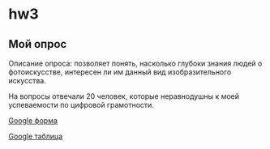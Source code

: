 # hw3

## Мой опрос


Описание опроса: позволяет понять, насколько глубоки знания людей о фотоискусстве, интересен ли им данный вид изобразительного искусства. 

На вопросы отвечали 20 человек, которые неравнодушны к моей успеваемости по цифровой грамотности.

[Google форма](https://docs.google.com/forms/d/1es9Q7w7gZfJZAH5nhLApZVSlD-N8wZlWpIhK5J22aF8/edit)

[Google таблица](https://docs.google.com/spreadsheets/d/1qT--7YFl9WwsKvA4RTchMOL0l9p2Mkk0OLK2kR-E6dA/edit#gid=1633387702&fvid=560058029)
